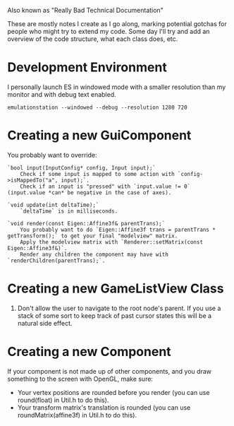 Also known as "Really Bad Technical Documentation"

These are mostly notes I create as I go along, marking potential gotchas for people who might try to extend my code.
Some day I'll try and add an overview of the code structure, what each class does, etc.

Development Environment
=======================

I personally launch ES in windowed mode with a smaller resolution than my monitor and with debug text enabled.

`emulationstation --windowed --debug --resolution 1280 720`


Creating a new GuiComponent
===========================

You probably want to override:

	`bool input(InputConfig* config, Input input);`
		Check if some input is mapped to some action with `config->isMappedTo("a", input);`.
		Check if an input is "pressed" with `input.value != 0` (input.value *can* be negative in the case of axes).

	`void update(int deltaTime);`
		`deltaTime` is in milliseconds.

	`void render(const Eigen::Affine3f& parentTrans);`
		You probably want to do `Eigen::Affine3f trans = parentTrans * getTransform();` to get your final "modelview" matrix.
		Apply the modelview matrix with `Renderer::setMatrix(const Eigen::Affine3f&)`.
		Render any children the component may have with `renderChildren(parentTrans);`.


Creating a new GameListView Class
=================================

1. Don't allow the user to navigate to the root node's parent. If you use a stack of some sort to keep track of past cursor states this will be a natural side effect.



Creating a new Component
========================

If your component is not made up of other components, and you draw something to the screen with OpenGL, make sure:

* Your vertex positions are rounded before you render (you can use round(float) in Util.h to do this).
* Your transform matrix's translation is rounded (you can use roundMatrix(affine3f) in Util.h to do this).